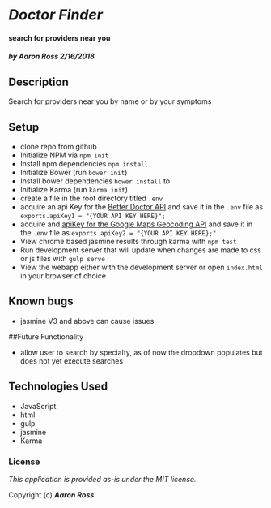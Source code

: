 # _Doctor Finder_

#### search for providers near you

##### by Aaron Ross 2/16/2018

## Description

Search for providers near you by name or by your symptoms

## Setup
* clone repo from github
* Initialize NPM via  ```npm init```
* Install npm dependencies ```npm install```
* Initialize Bower (run ```bower init```)
* Install bower dependencies ```bower install``` to
* Initialize Karma (run ```karma init```)
* create a file in the root directory titled ```.env```
* acquire an api Key for the [Better Doctor API](https://developer.betterdoctor.com/) and save it in the ```.env``` file as ```exports.apiKey1 = "{YOUR API KEY HERE}";```
* acquire and [apiKey for the Google Maps Geocoding API](https://developers.google.com/maps/documentation/geocoding/get-api-key) and save it in the ```.env``` file as ```exports.apiKey2 = "{YOUR API KEY HERE};"```
* View chrome based jasmine results through karma with ```npm test```
* Run development server that will update when changes are made to css or js files with ```gulp serve```
* View the webapp either with the development server or open ```index.html``` in your browser of choice

## Known bugs
* jasmine V3 and above can cause issues

##Future Functionality
* allow user to search by specialty, as of now the dropdown populates but does not yet execute searches

## Technologies Used
* JavaScript
* html
* gulp
* jasmine
* Karma


### License
*This application is provided as-is under the MIT license.*

Copyright (c) **_Aaron Ross_**
